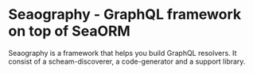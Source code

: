 # Seaography - GraphQL framework on top of SeaORM

Seaography is a framework that helps you build GraphQL resolvers. It consist of a scheam-discoverer, a code-generator and a support library.
